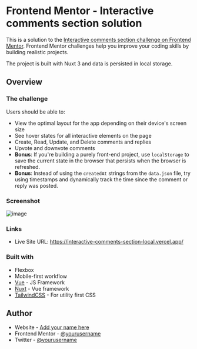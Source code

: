 # Frontend Mentor - Interactive comments section solution

This is a solution to the [Interactive comments section challenge on Frontend Mentor](https://www.frontendmentor.io/challenges/interactive-comments-section-iG1RugEG9). Frontend Mentor challenges help you improve your coding skills by building realistic projects. 

The project is built with Nuxt 3 and data is persisted in local storage.

## Overview

### The challenge

Users should be able to:

- View the optimal layout for the app depending on their device's screen size
- See hover states for all interactive elements on the page
- Create, Read, Update, and Delete comments and replies
- Upvote and downvote comments
- **Bonus**: If you're building a purely front-end project, use `localStorage` to save the current state in the browser that persists when the browser is refreshed.
- **Bonus**: Instead of using the `createdAt` strings from the `data.json` file, try using timestamps and dynamically track the time since the comment or reply was posted.

### Screenshot

![image](https://github.com/user-attachments/assets/c0ca204d-ab55-4d5b-b47b-352a1eacac5b)

### Links

- Live Site URL: https://interactive-comments-section-local.vercel.app/

### Built with

- Flexbox
- Mobile-first workflow
- [Vue](https://vuejs.org/) - JS Framework
- [Nuxt](https://nuxt.com/) - Vue framework
- [TailwindCSS](https://tailwindcss.com/) - For utility first CSS

## Author

- Website - [Add your name here](https://www.your-site.com)
- Frontend Mentor - [@yourusername](https://www.frontendmentor.io/profile/yourusername)
- Twitter - [@yourusername](https://www.twitter.com/yourusername)
